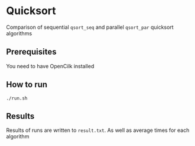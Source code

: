 # Quicksort

Comparison of sequential `qsort_seq` and parallel `qsort_par` quicksort algorithms

## Prerequisites
You need to have OpenCilk installed

## How to run
`./run.sh`

## Results

 Results of runs are written to `result.txt`. As well as average times for each algorithm
